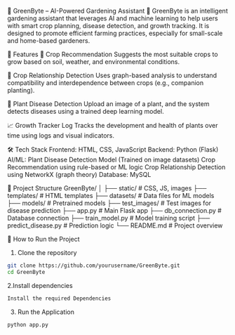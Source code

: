 📘 GreenByte – AI-Powered Gardening Assistant 🌱
GreenByte is an intelligent gardening assistant that leverages AI and machine learning to help users with smart crop planning, disease detection, and growth tracking. It is designed to promote efficient farming practices, especially for small-scale and home-based gardeners.

🧩 Features
🌾 Crop Recommendation
Suggests the most suitable crops to grow based on soil, weather, and environmental conditions.

🌿 Crop Relationship Detection
Uses graph-based analysis to understand compatibility and interdependence between crops (e.g., companion planting).

🌱 Plant Disease Detection
Upload an image of a plant, and the system detects diseases using a trained deep learning model.

📈 Growth Tracker Log
Tracks the development and health of plants over time using logs and visual indicators.

🛠️ Tech Stack
Frontend: HTML, CSS, JavaScript
Backend: Python (Flask)
AI/ML:
Plant Disease Detection Model (Trained on image datasets)
Crop Recommendation using rule-based or ML logic
Crop Relationship Detection using NetworkX (graph theory)
Database: MySQL

📁 Project Structure
GreenByte/
│
├── static/                  # CSS, JS, images
├── templates/               # HTML templates
├── datasets/                # Data files for ML models
├── models/                  # Pretrained models
├── test_images/             # Test images for disease prediction
├── app.py                   # Main Flask app
├── db_connection.py         # Database connection
├── train_model.py           # Model training script
├── predict_disease.py       # Prediction logic
└── README.md                # Project overview

🚀 How to Run the Project
1. Clone the repository
```bash
git clone https://github.com/yourusername/GreenByte.git
cd GreenByte
```
2.Install dependencies
```bash
Install the required Dependencies
```

3. Run the Application
```bash
python app.py
```




